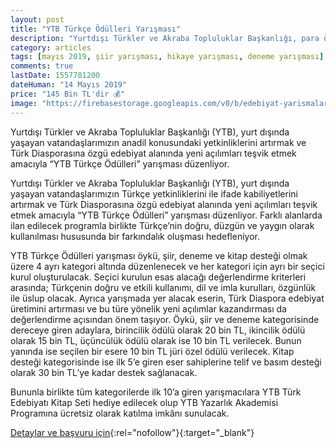 ```yaml
---
layout: post
title: "YTB Türkçe Ödülleri Yarışması"
description: "Yurtdışı Türkler ve Akraba Topluluklar Başkanlığı, para ödüllü yarışmalar"
category: articles
tags: [mayıs 2019, şiir yarışması, hikaye yarışması, deneme yarışması]
comments: true
lastDate: 1557781200
dateHuman: "14 Mayıs 2019"
price: "145 Bin TL'dir 💰"
image: "https://firebasestorage.googleapis.com/v0/b/edebiyat-yarismalari.appspot.com/o/ytb.jpg?alt=media&token=600f003a-ed59-49fd-899e-a8f5a14e7837"
---
```


Yurtdışı Türkler ve Akraba Topluluklar Başkanlığı (YTB), yurt dışında yaşayan vatandaşlarımızın anadil konusundaki yetkinliklerini artırmak ve Türk Diasporasına özgü edebiyat alanında yeni açılımları teşvik etmek amacıyla “YTB Türkçe Ödülleri” yarışması düzenliyor.

Yurtdışı Türkler ve Akraba Topluluklar Başkanlığı (YTB), yurt dışında yaşayan vatandaşlarımızın Türkçe yetkinliklerini ile ifade kabiliyetlerini artırmak ve Türk Diasporasına özgü edebiyat alanında yeni açılımları teşvik etmek amacıyla “YTB Türkçe Ödülleri” yarışması düzenliyor. Farklı alanlarda ilan edilecek programla birlikte Türkçe’nin doğru, düzgün ve yaygın olarak kullanılması hususunda bir farkındalık oluşması hedefleniyor.

YTB Türkçe Ödülleri yarışması öykü, şiir, deneme ve kitap desteği olmak üzere 4 ayrı kategori altında düzenlenecek ve her kategori için ayrı bir seçici kurul oluşturulacak. Seçici kurulun esas alacağı değerlendirme kriterleri arasında; Türkçenin doğru ve etkili kullanımı, dil ve imla kurulları, özgünlük ile üslup olacak.  Ayrıca yarışmada yer alacak eserin, Türk Diaspora edebiyat üretimini artırması ve bu türe yönelik yeni açılımlar kazandırması da değerlendirme açısından önem taşıyor. Öykü, şiir ve deneme kategorisinde dereceye giren adaylara, birincilik ödülü olarak 20 bin TL, ikincilik ödülü olarak 15 bin TL,  üçüncülük ödülü olarak ise 10 bin TL verilecek. Bunun yanında ise seçilen bir esere 10 bin TL jüri özel ödülü verilecek. Kitap desteği kategorisinde ise ilk 5’e giren eser sahiplerine telif ve basım desteği olarak 30 bin TL’ye kadar destek sağlanacak.

Bununla birlikte tüm kategorilerde ilk 10’a giren yarışmacılara YTB Türk Edebiyatı Kitap Seti hediye edilecek olup YTB Yazarlık Akademisi Programına ücretsiz olarak katılma imkânı sunulacak.

[Detaylar ve başvuru için](https://www.ytb.gov.tr/guncel/ytb-turkce-odulleri-yarismasi?utm_source=edebiyatyarismalari.com&utm_medium=affiliate&utm_campaign=cpc){:rel="nofollow"}{:target="_blank"}
